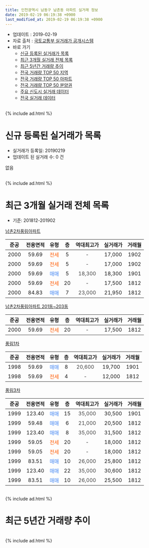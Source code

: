 ```yaml
---
title: 인천광역시 남동구 남촌동 아파트 실거래 정보
date: 2019-02-19 06:19:38 +0900
last_modified_at: 2019-02-19 06:19:38 +0900
---
```


* 업데이트 : 2019-02-19
* 자료 출처 : [국토교통부 실거래가 공개시스템](http://rt.molit.go.kr)
* 바로 가기
    * [신규 등록된 실거래가 목록](#신규-등록된-실거래가-목록)
    * [최근 3개월 실거래 전체 목록](#최근-3개월-실거래-전체-목록)
    * [최근 5년간 거래량 추이](#최근-5년간-거래량-추이)
    * [전국 거래량 TOP 50 지역](https://inasie.github.io/apt-trade-info/최근-3개월-전국에서-가장-거래가-많이-발생한-지역)
    * [전국 거래량 TOP 50 아파트](https://inasie.github.io/apt-trade-info/최근-3개월-전국에서-가장-거래가-많이-발생한-아파트)
    * [전국 거래량 TOP 50 분양권](https://inasie.github.io/apt-trade-info/최근-3개월-전국에서-가장-거래가-많이-발생한-분양권)
    * [주요 신도시 실거래 데이터](https://inasie.github.io/apt-trade-info/주요-신도시)
    * [전국 실거래 데이터](https://inasie.github.io/apt-trade-info/전국)
<br>
{% include ad.html %}
<br>

# 신규 등록된 실거래가 목록
* 실거래가 등록일: 20190219
* 업데이트 된 실거래 수: 0 건

없음

<br>
{% include ad.html %}
<br>

# 최근 3개월 실거래 전체 목록
* 기준: 201812-201902


[남촌2차풍림아파트](https://search.naver.com/search.naver?query=%EC%9D%B8%EC%B2%9C%EA%B4%91%EC%97%AD%EC%8B%9C+%EB%82%A8%EB%8F%99%EA%B5%AC+%EB%82%A8%EC%B4%8C%EB%8F%99+%EB%82%A8%EC%B4%8C2%EC%B0%A8%ED%92%8D%EB%A6%BC%EC%95%84%ED%8C%8C%ED%8A%B8)

|준공|전용면적|유형|층|역대최고가|실거래가|거래월|
|:---:|:---:|:---:|:---:|:---:|:---:|:---:|
|2000|59.69|<span style="color:#ff5a00">전세</span>|5|<span style="color:#444444">-</span>|17,000|1902|
|2000|59.69|<span style="color:#ff5a00">전세</span>|5|<span style="color:#444444">-</span>|17,000|1902|
|2000|59.69|<span style="color:#4285f3">매매</span>|5|<span style="color:#444444">18,300</span>|18,300|1901|
|2000|59.69|<span style="color:#ff5a00">전세</span>|20|<span style="color:#444444">-</span>|17,500|1812|
|2000|84.83|<span style="color:#4285f3">매매</span>|7|<span style="color:#444444">23,000</span>|21,950|1812|

[남촌2차풍림아파트 201동~203동](https://search.naver.com/search.naver?query=%EC%9D%B8%EC%B2%9C%EA%B4%91%EC%97%AD%EC%8B%9C+%EB%82%A8%EB%8F%99%EA%B5%AC+%EB%82%A8%EC%B4%8C%EB%8F%99+%EB%82%A8%EC%B4%8C2%EC%B0%A8%ED%92%8D%EB%A6%BC%EC%95%84%ED%8C%8C%ED%8A%B8+201%EB%8F%99%7E203%EB%8F%99)

|준공|전용면적|유형|층|역대최고가|실거래가|거래월|
|:---:|:---:|:---:|:---:|:---:|:---:|:---:|
|2000|59.69|<span style="color:#ff5a00">전세</span>|20|<span style="color:#444444">-</span>|17,500|1812|

[풍림1차](https://search.naver.com/search.naver?query=%EC%9D%B8%EC%B2%9C%EA%B4%91%EC%97%AD%EC%8B%9C+%EB%82%A8%EB%8F%99%EA%B5%AC+%EB%82%A8%EC%B4%8C%EB%8F%99+%ED%92%8D%EB%A6%BC1%EC%B0%A8)

|준공|전용면적|유형|층|역대최고가|실거래가|거래월|
|:---:|:---:|:---:|:---:|:---:|:---:|:---:|
|1998|59.69|<span style="color:#4285f3">매매</span>|8|<span style="color:#444444">20,600</span>|19,700|1901|
|1998|59.69|<span style="color:#ff5a00">전세</span>|4|<span style="color:#444444">-</span>|12,000|1812|

[풍림3차](https://search.naver.com/search.naver?query=%EC%9D%B8%EC%B2%9C%EA%B4%91%EC%97%AD%EC%8B%9C+%EB%82%A8%EB%8F%99%EA%B5%AC+%EB%82%A8%EC%B4%8C%EB%8F%99+%ED%92%8D%EB%A6%BC3%EC%B0%A8)

|준공|전용면적|유형|층|역대최고가|실거래가|거래월|
|:---:|:---:|:---:|:---:|:---:|:---:|:---:|
|1999|123.40|<span style="color:#4285f3">매매</span>|15|<span style="color:#444444">35,000</span>|30,500|1901|
|1999|59.48|<span style="color:#4285f3">매매</span>|6|<span style="color:#444444">21,000</span>|20,500|1812|
|1999|123.40|<span style="color:#4285f3">매매</span>|8|<span style="color:#444444">35,000</span>|31,500|1812|
|1999|59.05|<span style="color:#ff5a00">전세</span>|20|<span style="color:#444444">-</span>|18,000|1812|
|1999|59.05|<span style="color:#ff5a00">전세</span>|20|<span style="color:#444444">-</span>|18,000|1812|
|1999|83.51|<span style="color:#4285f3">매매</span>|10|<span style="color:#444444">26,000</span>|25,800|1812|
|1999|123.40|<span style="color:#4285f3">매매</span>|22|<span style="color:#444444">35,000</span>|30,600|1812|
|1999|83.51|<span style="color:#4285f3">매매</span>|10|<span style="color:#444444">26,000</span>|25,500|1812|


<br>
{% include ad.html %}
<br>

# 최근 5년간 거래량 추이


<div style="width:100%;">
    <canvas id="deal_progress" height="200"></canvas>
</div>

<script>
new Chart(document.getElementById("deal_progress"), {
    type: 'line',
    data: {
        labels: ['201402','201403','201404','201405','201406','201407','201408','201409','201410','201411','201412','201501','201502','201503','201504','201505','201506','201507','201508','201509','201510','201511','201512','201601','201602','201603','201604','201605','201606','201607','201608','201609','201610','201611','201612','201701','201702','201703','201704','201705','201706','201707','201708','201709','201710','201711','201712','201801','201802','201803','201804','201805','201806','201807','201808','201809','201810','201811','201812','201901','201902'],
        datasets: [{
            label: '매매',
            pointRadius: 1,
            data: [18, 12, 11, 10, 6, 7, 11, 9, 9, 7, 3, 8, 16, 24, 14, 21, 15, 7, 10, 14, 9, 6, 4, 3, 4, 16, 5, 11, 8, 7, 14, 8, 10, 6, 5, 1, 7, 12, 9, 6, 8, 12, 9, 14, 12, 4, 7, 7, 2, 9, 5, 4, 5, 8, 13, 12, 8, 7, 6, 3, 0],
            borderColor: "rgba(255, 201, 14, 1)",
            backgroundColor: "rgba(255, 201, 14, 0.5)",
            fill: false,
            lineTension: 0
        },{
            label: '전월세',
            pointRadius: 1,
            data: [3, 12, 6, 7, 2, 5, 2, 3, 5, 1, 3, 2, 1, 2, 6, 2, 9, 5, 3, 6, 3, 1, 0, 2, 0, 6, 4, 3, 4, 6, 4, 4, 6, 2, 3, 3, 1, 5, 6, 7, 9, 5, 3, 4, 4, 3, 6, 4, 5, 9, 3, 5, 6, 2, 6, 6, 2, 5, 5, 0, 2],
            borderColor: "rgba(0, 141, 185, 1)",
            backgroundColor: "rgba(0, 141, 185, 0.5)",
            fill: false,
            lineTension: 0
        }
        ]
    },
    options: {
        responsive: true,
        title: {
            display: false
        },
        tooltips: {
            mode: 'index',
            intersect: false
        },
        hover: {
            mode: 'nearest',
            intersect: true
        },
        scales: {
            xAxes: [{
                display: true,
                scaleLabel: {
                    display: true,
                    labelString: '년/월'
                }
            }],
            yAxes: [{
                display: true,
                ticks: {
                    suggestedMin: 0,
                },
                scaleLabel: {
                    display: true,
                    labelString: '실거래 수'
                }
            }]
        }
    }
});

</script>


<br>
{% include ad.html %}
<br>

